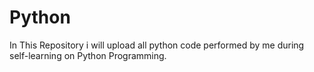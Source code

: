 # Python
In This Repository i will upload all python code performed by me during self-learning on Python Programming.
